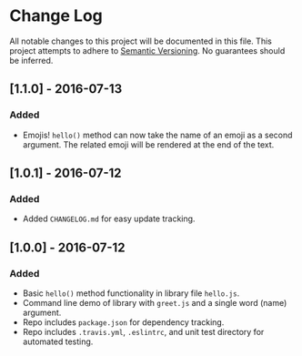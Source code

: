 # Change Log
All notable changes to this project will be documented in this file.
This project attempts to adhere to [Semantic Versioning](http://semver.org/).
No guarantees should be inferred.

## [1.1.0] - 2016-07-13
### Added
- Emojis! `hello()` method can now take the name of an emoji as a second argument. The related emoji will be rendered at the end of the text.

## [1.0.1] - 2016-07-12
### Added
- Added `CHANGELOG.md` for easy update tracking.

## [1.0.0] - 2016-07-12
### Added
- Basic `hello()` method functionality in library file `hello.js`.
- Command line demo of library with `greet.js` and a single word (name) argument.
- Repo includes `package.json` for dependency tracking.
- Repo includes `.travis.yml`, `.eslintrc`, and unit test directory for automated testing.
